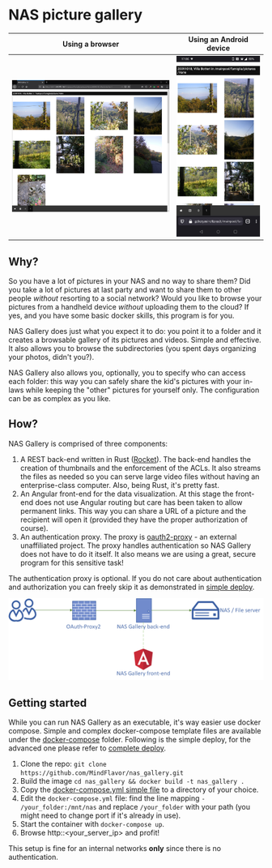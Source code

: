 # NAS picture gallery

Using a browser | Using an Android device
-- | --
![example00](docs/fire00.png) | ![example_android](docs/android00.jpg)

> 

## Why?

So you have a lot of pictures in your NAS and no way to share them? Did you take a lot of pictures at last party and want to share them to other people *without* resorting to a social network? Would you like to browse your pictures from a handheld device *without* uploading them to the cloud? If yes, and you have some basic docker skills, this program is for you. 

NAS Gallery does just what you expect it to do: you point it to a folder and it creates a browsable gallery of its pictures and videos. Simple and effective. It also allows you to browse the subdirectories (you spent days organizing your photos, didn't you?). 

NAS Gallery also allows you, optionally, you to specify who can access each folder: this way you can safely share the kid's pictures with your in-laws while keeping the "other" pictures for yourself only. The configuration can be as complex as you like.

## How?

NAS Gallery is comprised of three components: 

1. A REST back-end written in Rust ([Rocket](https://rocket.rs/)). The back-end handles the creation of thumbnails and the enforcement of the ACLs. It also streams the files as needed so you can serve large video files without having an enterprise-class computer. Also, being Rust, it's pretty fast.
2. An Angular front-end for the data visualization. At this stage the front-end does not use Angular routing but care has been taken to allow permanent links. This way you can share a URL of a picture and the recipient will open it (provided they have the proper authorization of course).
3. An authentication proxy. The proxy is [oauth2-proxy](https://github.com/oauth2-proxy/oauth2-proxy) - an external unaffiliated project. The proxy handles authentication so NAS Gallery does not have to do it itself. It also means we are using a great, secure program for this sensitive task!

The authentication proxy is optional. If you do not care about authentication and authorization you can freely skip it as demonstrated in [simple deploy](docs/simple_deploy.md).

![logical diagram](docs/diag.png)

## Getting started

While you can run NAS Gallery as an executable, it's way easier use docker compose. Simple and complex docker-compose template files are available under the [docker-compose](https://github.com/MindFlavor/nas_gallery/tree/master/docker-compose) folder. Following is the simple deploy, for the advanced one please refer to [complete deploy](docs/complete_deploy.md).

1. Clone the repo: `git clone https://github.com/MindFlavor/nas_gallery.git`
2. Build the image `cd nas_gallery && docker build -t nas_gallery .`
3. Copy the [docker-compose.yml simple file](https://github.com/MindFlavor/nas_gallery/blob/master/docker-compose/simple/docker-compose.yml) to a directory of your choice.
4. Edit the `docker-compose.yml` file: find the line mapping `- /your_folder:/mnt/nas` and replace `/your_folder` with your path (you might need to change port if it's already in use).
5. Start the container with `docker-compose up`. 
6. Browse http::<your_server_ip> and profit!

This setup is fine for an internal networks **only** since there is no authentication. 
